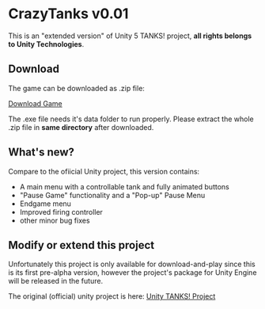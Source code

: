 # CrazyTanks v0.01
This is an "extended version" of Unity 5 TANKS! project, **all rights belongs to Unity Technologies**.

## Download
The game can be downloaded as .zip file:

[Download Game](https://codeload.github.com/alonso134/CrazyTanks/zip/master)

The .exe file needs it's data folder to run properly. Please extract the whole .zip file in **same directory** after downloaded.
## What's new?
Compare to the ofiicial Unity project, this version contains:

-  A main menu with a controllable tank and fully animated buttons
- "Pause Game" functionality and a "Pop-up" Pause Menu
- Endgame menu
- Improved firing controller
- other minor bug fixes

## Modify or extend this project
Unfortunately this project is only available for download-and-play since this is its first pre-alpha version, however the project's package for Unity Engine will be released in the future.

The original (official) unity project is here:
[Unity TANKS! Project](https://www.assetstore.unity3d.com/en/#!/content/46209)
